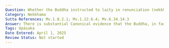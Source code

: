 ```yaml
---
Question: Whether the Buddha instructed to laity in renunciation (nekkhamma)?
Category: Nekkhama
Sutta References: Mv.1.8.2.1; Mv.1.22.6.4; Mv.6.34.14.3
Answer: There is substantial Canonical evidence that the Buddha, in fact, instructed the laity, including those leading the household life, in renunciation; for, the Buddha often delivered to the laity a graduated discourse, which included talk on the drawback of sensuality and the blessing of renunciation. 
Tags: Upāsaka
Date Entered: April 1, 2025
Review Status: Not started
---
```

